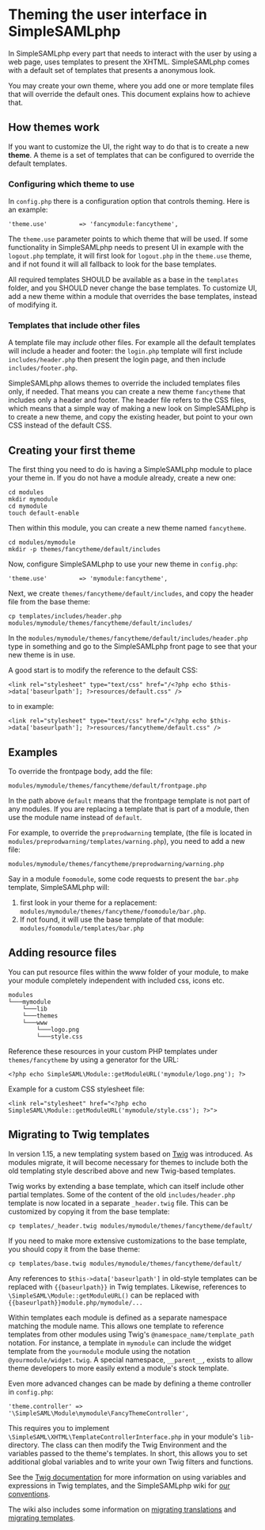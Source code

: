Theming the user interface in SimpleSAMLphp
===========================================

<!--
	This file is written in Markdown syntax.
	For more information about how to use the Markdown syntax, read here:
	http://daringfireball.net/projects/markdown/syntax
-->


<!-- {{TOC}} -->

In SimpleSAMLphp every part that needs to interact with the user by using a web page, uses templates to present the XHTML. SimpleSAMLphp comes with a default set of templates that presents a anonymous look.

You may create your own theme, where you add one or more template files that will override the default ones. This document explains how to achieve that.


How themes work
--------------------

If you want to customize the UI, the right way to do that is to create a new **theme**. A theme is a set of templates that can be configured to override the default templates.

### Configuring which theme to use

In `config.php` there is a configuration option that controls theming. Here is an example:

	'theme.use' 		=> 'fancymodule:fancytheme',

The `theme.use` parameter points to which theme that will be used. If some functionality in SimpleSAMLphp needs to present UI in example with the `logout.php` template, it will first look for `logout.php` in the `theme.use` theme, and if not found it will all fallback to look for the base templates.

All required templates SHOULD be available as a base in the `templates` folder, and you SHOULD never change the base templates. To customize UI, add a new theme within a module that overrides the base templates, instead of modifying it.

### Templates that include other files

A template file may *include* other files. For example all the default templates will include a header and footer: the `login.php` template will first include `includes/header.php` then present the login page, and then include `includes/footer.php`.

SimpleSAMLphp allows themes to override the included templates files only, if needed. That means you can create a new theme `fancytheme` that includes only a header and footer. The header file refers to the CSS files, which means that a simple way of making a new look on SimpleSAMLphp is to create a new theme, and copy the existing header, but point to your own CSS instead of the default CSS.


Creating your first theme
-------------------------

The first thing you need to do is having a SimpleSAMLphp module to place your theme in. If you do not have a module already, create a new one:

	cd modules
	mkdir mymodule
	cd mymodule
	touch default-enable

Then within this module, you can create a new theme named `fancytheme`.

	cd modules/mymodule
	mkdir -p themes/fancytheme/default/includes

Now, configure SimpleSAMLphp to use your new theme in `config.php`:

	'theme.use' 		=> 'mymodule:fancytheme',

Next, we create `themes/fancytheme/default/includes`, and copy the header file from the base theme:

	cp templates/includes/header.php modules/mymodule/themes/fancytheme/default/includes/

In the `modules/mymodule/themes/fancytheme/default/includes/header.php` type in something and go to the SimpleSAMLphp front page to see that your new theme is in use.

A good start is to modify the reference to the default CSS:

	<link rel="stylesheet" type="text/css" href="/<?php echo $this->data['baseurlpath']; ?>resources/default.css" />

to in example:

	<link rel="stylesheet" type="text/css" href="/<?php echo $this->data['baseurlpath']; ?>resources/fancytheme/default.css" />


Examples
---------------------

To override the frontpage body, add the file:

	modules/mymodule/themes/fancytheme/default/frontpage.php

In the path above `default` means that the frontpage template is not part of any modules. If you are replacing a template that is part of a module, then use the module name instead of `default`.

For example, to override the `preprodwarning` template, (the file is located in `modules/preprodwarning/templates/warning.php`), you need to add a new file:

	modules/mymodule/themes/fancytheme/preprodwarning/warning.php


Say in a module `foomodule`, some code requests to present the `bar.php` template, SimpleSAMLphp will:

 1. first look in your theme for a replacement: `modules/mymodule/themes/fancytheme/foomodule/bar.php`.
 2. If not found, it will use the base template of that module: `modules/foomodule/templates/bar.php`


Adding resource files
---------------------

You can put resource files within the www folder of your module, to make your module completely independent with included css, icons etc.

```
modules
└───mymodule
    └───lib
    └───themes
    └───www
        └───logo.png
        └───style.css
```

Reference these resources in your custom PHP templates under `themes/fancytheme` by using a generator for the URL:
```
<?php echo SimpleSAML\Module::getModuleURL('mymodule/logo.png'); ?>
```

Example for a custom CSS stylesheet file:
```
<link rel="stylesheet" href="<?php echo SimpleSAML\Module::getModuleURL('mymodule/style.css'); ?>">
```

Migrating to Twig templates
---------------------------

In version 1.15, a new templating system based on [Twig](https://twig.symfony.com/) was introduced. As modules migrate, it will become necessary for themes to include both the old templating style described above and new Twig-based templates.

Twig works by extending a base template, which can itself include other partial templates. Some of the content of the old `includes/header.php` template is now located in a separate `_header.twig` file. This can be customized by copying it from the base template:

	cp templates/_header.twig modules/mymodule/themes/fancytheme/default/

If you need to make more extensive customizations to the base template, you should copy it from the base theme:

	cp templates/base.twig modules/mymodule/themes/fancytheme/default/

Any references to `$this->data['baseurlpath']` in old-style templates can be replaced with `{{baseurlpath}}` in Twig templates. Likewise, references to `\SimpleSAML\Module::getModuleURL()` can be replaced with `{{baseurlpath}}module.php/mymodule/...`

Within templates each module is defined as a separate namespace matching the module name. This allows one template to reference templates from other modules using Twig's `@namespace_name/template_path` notation. For instance, a template in `mymodule` can include the widget template from the `yourmodule` module using the notation `@yourmodule/widget.twig`. A special namespace, `__parent__`, exists to allow theme developers to more easily extend a module's stock template.

Even more advanced changes can be made by defining a theme controller in `config.php`:

    'theme.controller' => '\SimpleSAML\Module\mymodule\FancyThemeController',

This requires you to implement `\SimpleSAML\XHTML\TemplateControllerInterface.php` in your module's `lib`-directory.
The class can then modify the Twig Environment and the variables passed to the theme's templates. In short, this allows you to set additional global variables and to write your own Twig filters and functions.

See the [Twig documentation](https://twig.symfony.com/doc/1.x/templates.html) for more information on using variables and expressions in Twig templates, and the SimpleSAMLphp wiki for [our conventions](https://github.com/simplesamlphp/simplesamlphp/wiki/Twig-conventions).

The wiki also includes some information on [migrating translations](https://github.com/simplesamlphp/simplesamlphp/wiki/Migrating-translation-in-Twig) and [migrating templates](https://github.com/simplesamlphp/simplesamlphp/wiki/Twig:-Migrating-templates).
